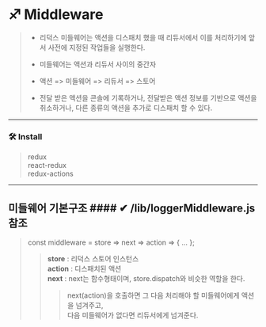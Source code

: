 # ♐ Middleware
> + 리덕스 미들웨어는 액션을 디스패치 했을 때 리듀서에서 이를 처리하기에 앞서 사전에 지정된 작업들을 실행한다.<br>
> - 미들웨어는 액션과 리듀서 사이의 중간자 <br>
> * 액션 => 미들웨어 => 리듀서 => 스토어 <br>
> + 전달 받은 액션을 콘솔에 기록하거나, 전달받은 액션 정보를 기반으로 액션을 취소하거나, 다른 종류의 액션을 추가로 디스패치 할 수 있다.
___
### 🛠 Install
> redux <br>
> react-redux<br>
> redux-actions
___

## 미들웨어 기본구조    #### ✔ /lib/loggerMiddleware.js 참조
> const middleware = store => next => action => { ... };
>> __store__ : 리덕스 스토어 인스턴스<br>
>> __action__ : 디스패치된 액션<br>
>> __next__ : next는 함수형태이며, store.dispatch와 비슷한 역할을 한다.
>>> next(action)을 호출하면 그 다음 처리해야 할 미들웨어에게 액션을 넘겨주고,<br> 다음 미들웨어가 없다면 리듀서에게 넘겨준다.